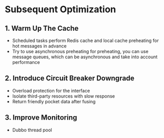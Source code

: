 # Subsequent Optimization

## 1. Warm Up The Cache

* Scheduled tasks perform Redis cache and local cache preheating for hot messages in advance
* Try to use asynchronous preheating for preheating, you can use message queues, which can be asynchronous and take into account performance

## 2. Introduce Circuit Breaker Downgrade

* Overload protection for the interface
* Isolate third-party resources with slow response
* Return friendly pocket data after fusing

## 3. Improve Monitoring

* Dubbo thread pool